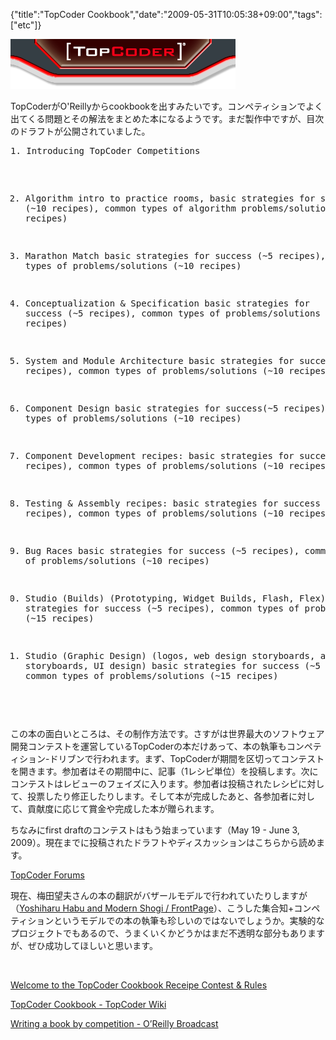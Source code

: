 {"title":"TopCoder Cookbook","date":"2009-05-31T10:05:38+09:00","tags":["etc"]}

<!-- DATE: 2009-05-31T01:05:38+00:00 -->
<!-- OLDURL: http://d.hatena.ne.jp/cou929_la/20090531/ -->


<div class="section">
<img src="images/20090601005708.gif"/>
<p>TopCoderがO'Reillyからcookbookを出すみたいです。コンペティションでよく出てくる問題とその解法をまとめた本になるようです。まだ製作中ですが、目次のドラフトが公開されていました。</p>
<pre>
1. Introducing TopCoder Competitions

2. Algorithm
intro to practice rooms, basic strategies for success (~10 recipes), common types of algorithm problems/solutions (~20 recipes)

3. Marathon Match
basic strategies for success (~5 recipes), common types of problems/solutions (~10 recipes)

4. Conceptualization & Specification
basic strategies for success (~5 recipes), common types of problems/solutions (~10 recipes)

5. System and Module Architecture
basic strategies for success (~5 recipes), common types of problems/solutions (~10 recipes)

6. Component Design
basic strategies for success(~5 recipes), common types of problems/solutions (~10 recipes)

7. Component Development
recipes: basic strategies for success(~5 recipes), common types of problems/solutions (~10 recipes)

8. Testing & Assembly
recipes: basic strategies for success (~5 recipes), common types of problems/solutions (~10 recipes)

9. Bug Races
basic strategies for success (~5 recipes), common types of problems/solutions (~10 recipes)

10. Studio (Builds) (Prototyping, Widget Builds, Flash, Flex)
basic strategies for success (~5 recipes), common types of problems/solutions (~15 recipes)

11. Studio (Graphic Design) (logos, web design storyboards, app storyboards, UI design)
basic strategies for success (~5 recipes), common types of problems/solutions (~15 recipes)
</pre>

<p>この本の面白いところは、その制作方法です。さすがは世界最大のソフトウェア開発コンテストを運営しているTopCoderの本だけあって、本の執筆もコンペティション-ドリブンで行われます。まず、TopCoderが期間を区切ってコンテストを開きます。参加者はその期間中に、記事（1レシピ単位）を投稿します。次にコンテストはレビューのフェイズに入ります。参加者は投稿されたレシピに対して、投票したり修正したりします。そして本が完成したあと、各参加者に対して、貢献度に応じて賞金や完成した本が贈られます。</p>
<p>ちなみにfirst draftのコンテストはもう始まっています（May 19 - June 3, 2009）。現在までに投稿されたドラフトやディスカッションはこちらから読めます。</p>
<p><a href="http://forums.topcoder.com/?module=Category&categoryID=4532" target="_blank">TopCoder Forums</a></p>
<p>現在、梅田望夫さんの本の翻訳がバザールモデルで行われていたりしますが（<a href="http://modernshogi.pbworks.com/" target="_blank">Yoshiharu Habu and Modern Shogi / FrontPage</a>）、こうした集合知+コンペティションというモデルでの本の執筆も珍しいのではないでしょうか。実験的なプロジェクトでもあるので、うまくいくかどうかはまだ不透明な部分もありますが、ぜひ成功してほしいと思います。</p>
<br>

<p><a href="http://forums.topcoder.com/?module=Announcement&annID=1547" target="_blank">Welcome to the TopCoder Cookbook Receipe Contest & Rules</a></p>
<p><a href="http://www.topcoder.com/wiki/display/tc/TopCoder+Cookbook" target="_blank">TopCoder Cookbook - TopCoder Wiki</a></p>
<p><a href="http://broadcast.oreilly.com/2009/05/writing-a-book-by-competition.html" target="_blank">Writing a book by competition - O’Reilly Broadcast</a></p>
</div>






